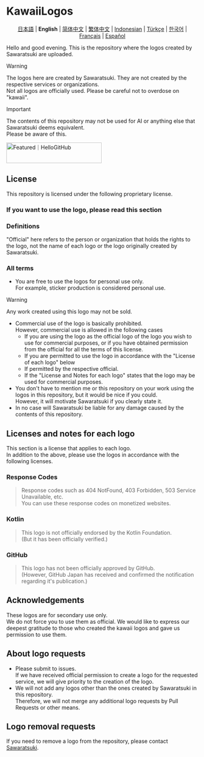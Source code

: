 # KawaiiLogos

<div align="center">
 
[日本語](./README.md) | **English** | [简体中文](/README-zhHans.md) | [繁体中文](/README-zhHant.md)  | [Indonesian](/README-ID.md) | [Türkçe](/README-tr.md) | [한국어](/README-kr.md) | [Français](/README-fr.md) | [Español](/README-es.md)

</div>

Hello and good evening. This is the repository where the logos created by Sawaratsuki are uploaded.

> [!WARNING]
> The logos here are created by Sawaratsuki. They are not created by the respective services or organizations.  
> Not all logos are officially used.
> Please be careful not to overdose on "kawaii".

> [!IMPORTANT]
> The contents of this repository may not be used for AI or anything else that Sawaratsuki deems equivalent.  
>  Please be aware of this.

<a href="https://hellogithub.com/repository/88d2fabe0d6949b88bd5cc181618c8a3" target="_blank"><img src="https://abroad.hellogithub.com/v1/widgets/recommend.svg?rid=88d2fabe0d6949b88bd5cc181618c8a3&claim_uid=LcBfQDvu13tNTd2" alt="Featured｜HelloGitHub" style="width: 250px; height: 54px;" width="250" height="54" /></a>

## License

This repository is licensed under the following proprietary license.

### If you want to use the logo, please read this section

### Definitions

"Official" here refers to the person or organization that holds the rights to the logo, not the name of each logo or the logo originally created by Sawaratsuki.

### All terms

- You are free to use the logos for personal use only.  
  For example, sticker production is considered personal use.

> [!WARNING]
> Any work created using this logo may not be sold.

- Commercial use of the logo is basically prohibited.  
  However, commercial use is allowed in the following cases
  - If you are using the logo as the official logo of the logo you wish to use for commercial purposes, or if you have obtained permission from the official for all the terms of this license.
  - If you are permitted to use the logo in accordance with the "License of each logo" below
  - If permitted by the respective official.
  - If the "License and Notes for each logo" states that the logo may be used for commercial purposes.
- You don't have to mention me or this repository on your work using the logos in this repository, but it would be nice if you could.  
  However, it will motivate Sawaratsuki if you clearly state it.
- In no case will Sawaratsuki be liable for any damage caused by the contents of this repository.

## Licenses and notes for each logo

This section is a license that applies to each logo.  
In addition to the above, please use the logos in accordance with the following licenses.

### Response Codes

> Response codes such as 404 NotFound, 403 Forbidden, 503 Service Unavailable, etc.  
> You can use these response codes on monetized websites.

### Kotlin

> This logo is not officially endorsed by the Kotlin Foundation.  
> (But it has been officially verified.)

### GitHub

> This logo has not been officially approved by GitHub.  
> (However, GitHub Japan has received and confirmed the notification regarding it's publication.)

## Acknowledgements

These logos are for secondary use only.  
We do not force you to use them as official.
We would like to express our deepest gratitude to those who created the kawaii logos and gave us permission to use them.

## About logo requests

- Please submit to issues.  
  If we have received official permission to create a logo for the requested service, we will give priority to the creation of the logo.
- We will not add any logos other than the ones created by Sawaratsuki in this repository.  
  Therefore, we will not merge any additional logo requests by Pull Requests or other means.

## Logo removal requests

If you need to remove a logo from the repository, please contact [Sawaratsuki](https://x.com/sawaratsuki1004).
